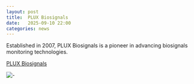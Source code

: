 ```yaml
---
layout: post
title:  PLUX Biosignals
date:   2025-09-10 22:00
categories: news
---
```


Established in 2007, PLUX Biosignals is a pioneer in advancing biosignals monitoring technologies.

[PLUX Biosignals](https://www.pluxbiosignals.com/pages/about)

![-](https://www.pluxbiosignals.com/cdn/shop/products/BITalino-Plugged-Board.3_300x.jpg?v=1718709941)
